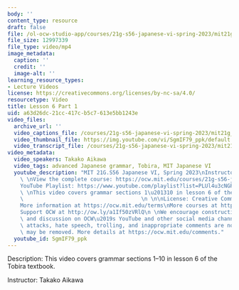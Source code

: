 ```yaml
---
body: ''
content_type: resource
draft: false
file: /ol-ocw-studio-app/courses/21g-s56-japanese-vi-spring-2023/mit21g_s56s23_l06_1_360p_16_9.mp4
file_size: 12997339
file_type: video/mp4
image_metadata:
  caption: ''
  credit: ''
  image-alt: ''
learning_resource_types:
- Lecture Videos
license: https://creativecommons.org/licenses/by-nc-sa/4.0/
resourcetype: Video
title: Lesson 6 Part 1
uid: a63d26dc-21cc-417c-b5c7-613e5bb1243e
video_files:
  archive_url: ''
  video_captions_file: /courses/21g-s56-japanese-vi-spring-2023/mit21g_s56s23_l06_1_captions.vtt
  video_thumbnail_file: https://img.youtube.com/vi/SgmIF79_ppk/default.jpg
  video_transcript_file: /courses/21g-s56-japanese-vi-spring-2023/mit21g_s56s23_l06_1_transcript.pdf
video_metadata:
  video_speakers: Takako Aikawa
  video_tags: advanced Japanese grammar, Tobira, MIT Japanese VI
  youtube_description: "MIT 21G.S56 Japanese VI, Spring 2023\nInstructor: Takako Aikawa\n\
    \ \nView the complete course: https://ocw.mit.edu/courses/21g-s56-japanese-vi-spring-2023\n\
    YouTube Playlist: https://www.youtube.com/playlist?list=PLUl4u3cNGP62Mr5APSizHgFa0hRiWgPln\n\
    \ \nThis video covers grammar sections 1\u201310 in lesson 6 of the Tobira textbook.\
    \                                     \n \n\nLicense: Creative Commons BY-NC-SA\n\
    More information at https://ocw.mit.edu/terms\nMore courses at https://ocw.mit.edu\n\
    Support OCW at http://ow.ly/a1If50zVRlQ\n \nWe encourage constructive comments\
    \ and discussion on OCW\u2019s YouTube and other social media channels. Personal\
    \ attacks, hate speech, trolling, and inappropriate comments are not allowed and\
    \ may be removed. More details at https://ocw.mit.edu/comments."
  youtube_id: SgmIF79_ppk
---
```

Description: This video covers grammar sections 1–10 in lesson 6 of the Tobira textbook.

Instructor: Takako Aikawa